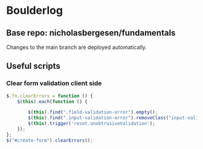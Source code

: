 # Boulderlog

## Base repo: nicholasbergesen/fundamentals

Changes to the main branch are deployed automatically.

## Useful scripts
### Clear form validation client side
```typescript
$.fn.clearErrors = function () {
    $(this).each(function () {

        $(this).find(".field-validation-error").empty();
        $(this).find(".input-validation-error").removeClass("input-validation-error");
        $(this).trigger('reset.unobtrusiveValidation');
    });
};
$("#create-form").clearErrors();
```
